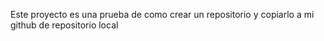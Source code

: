 Este proyecto es una prueba de como crear un repositorio y copiarlo a mi github de repositorio local